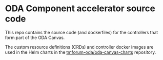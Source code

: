 # ODA Component accelerator source code

This repo contains the source code (and dockerfiles) for the controllers that form part of the ODA Canvas.

The custom resource definitions (CRDs) and controller docker images are used in the Helm charts in the [tmforum-oda/oda-canvas-charts](https://github.com/tmforum-oda/oda-canvas-charts) repository.

